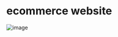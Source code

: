 # ecommerce website
![image](https://user-images.githubusercontent.com/88440439/153196516-6dcb5960-e613-47bb-aeeb-3ab6b7f7a5a5.png)


